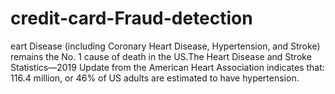 # credit-card-Fraud-detection
eart Disease (including Coronary Heart Disease, Hypertension, and Stroke) remains the No. 1 cause of death in the US.The Heart Disease and Stroke Statistics—2019 Update from the American Heart Association indicates that:  116.4 million, or 46% of US adults are estimated to have hypertension. 
